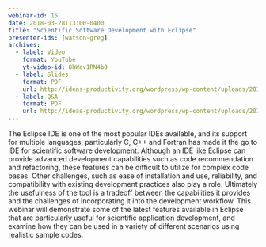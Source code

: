 ```yaml
---
webinar-id: 15
date: 2018-03-28T13:00-0400
title: "Scientific Software Development with Eclipse"
presenter-ids: [watson-greg]
archives:
  - label: Video
    format: YouTube
    yt-video-id: 8hWav1RN4b0
  - label: Slides
    format: PDF
    url: http://ideas-productivity.org/wordpress/wp-content/uploads/2018/03/webinar016-eclipse-slides.pdf
  - label: Q&A
    format: PDF
    url: http://ideas-productivity.org/wordpress/wp-content/uploads/2018/03/webinar016-eclipse-qa.pdf
---
```

The Eclipse IDE is one of the most popular IDEs available, and its
support for multiple languages, particularly C, C++ and Fortran has
made it the go to IDE for scientific software development. Although an
IDE like Eclipse can provide advanced development capabilities such as
code recommendation and refactoring, these features can be difficult
to utilize for complex code bases. Other challenges, such as ease of
installation and use, reliability, and compatibility with existing
development practices also play a role. Ultimately the usefulness of
the tool is a tradeoff between the capabilities it provides and the
challenges of incorporating it into the development workflow. This
webinar will demonstrate some of the latest features available in
Eclipse that are particularly useful for scientific application
development, and examine how they can be used in a variety of
different scenarios using realistic sample codes.
